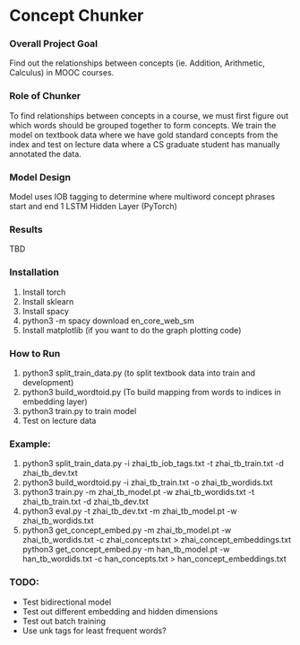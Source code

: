 # Concept Chunker

### Overall Project Goal
Find out the relationships between concepts (ie. Addition, Arithmetic, Calculus) in MOOC courses.

### Role of Chunker
To find relationships between concepts in a course, we must first figure out which words should be grouped together to form concepts. We train the model on textbook data where we have gold standard concepts from the index and test on lecture data where a CS graduate student has manually annotated the data.

### Model Design
Model uses IOB tagging to determine where multiword concept phrases start and end
1 LSTM Hidden Layer (PyTorch)

### Results
TBD

### Installation
1. Install torch
2. Install sklearn
3. Install spacy
4. python3 -m spacy download en_core_web_sm
5. Install matplotlib (if you want to do the graph plotting code)

### How to Run
1. python3 split_train_data.py (to split textbook data into train and development)
2. python3 build_wordtoid.py (To build mapping from words to indices in embedding layer)
3. python3 train.py to train model
4. Test on lecture data

### Example:
1. python3 split_train_data.py -i zhai_tb_iob_tags.txt -t zhai_tb_train.txt -d zhai_tb_dev.txt
2. python3 build_wordtoid.py -i zhai_tb_train.txt -o zhai_tb_wordids.txt
3. python3 train.py -m zhai_tb_model.pt -w zhai_tb_wordids.txt -t zhai_tb_train.txt -d zhai_tb_dev.txt
4. python3 eval.py -t zhai_tb_dev.txt -m zhai_tb_model.pt -w zhai_tb_wordids.txt
5. python3 get_concept_embed.py -m zhai_tb_model.pt -w zhai_tb_wordids.txt -c zhai_concepts.txt > zhai_concept_embeddings.txt
python3 get_concept_embed.py -m han_tb_model.pt -w han_tb_wordids.txt -c han_concepts.txt > han_concept_embeddings.txt
### TODO:
- Test bidirectional model
- Test out different embedding and hidden dimensions
- Test out batch training
- Use unk tags for least frequent words?